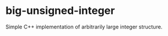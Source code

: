 big-unsigned-integer
====================

Simple C++ implementation of arbitrarily large integer structure.
